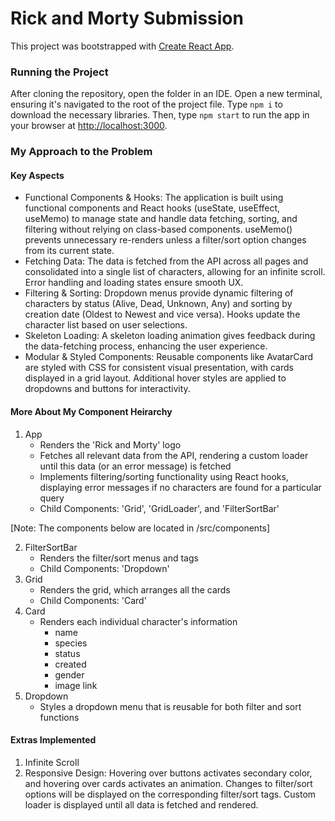 # Rick and Morty Submission

This project was bootstrapped with [Create React App](https://github.com/facebook/create-react-app).

### Running the Project

After cloning the repository, open the folder in an IDE. Open a new terminal, ensuring it's navigated to the root of the project file. Type `npm i` to download the necessary libraries. Then, type `npm start` to run the app in your browser at [http://localhost:3000](http://localhost:3000).

### My Approach to the Problem

#### Key Aspects
- Functional Components & Hooks: The application is built using functional components and React hooks (useState, useEffect, useMemo) to manage state and handle data fetching, sorting, and filtering without relying on class-based components. useMemo() prevents unnecessary re-renders unless a filter/sort option changes from its current state. 
- Fetching Data: The data is fetched from the API across all pages and consolidated into a single list of characters, allowing for an infinite scroll. Error handling and loading states ensure smooth UX.
- Filtering & Sorting: Dropdown menus provide dynamic filtering of characters by status (Alive, Dead, Unknown, Any) and sorting by creation date (Oldest to Newest and vice versa). Hooks update the character list based on user selections.
- Skeleton Loading: A skeleton loading animation gives feedback during the data-fetching process, enhancing the user experience.
- Modular & Styled Components: Reusable components like AvatarCard are styled with CSS for consistent visual presentation, with cards displayed in a grid layout. Additional hover styles are applied to dropdowns and buttons for interactivity.

#### More About My Component Heirarchy 
1. App
    - Renders the 'Rick and Morty' logo
    - Fetches all relevant data from the API, rendering a custom loader until this data (or an error message) is fetched
    - Implements filtering/sorting functionality using React hooks, displaying error messages if no characters are found for a particular query
    - Child Components: 'Grid', 'GridLoader', and 'FilterSortBar'

[Note: The components below are located in /src/components]

2. FilterSortBar
    - Renders the filter/sort menus and tags
    - Child Components: 'Dropdown'
3. Grid
    - Renders the grid, which arranges all the cards
    - Child Components: 'Card' 
4. Card
    - Renders each individual character's information 
        - name
        - species
        - status
        - created
        - gender
        - image link
5. Dropdown 
    - Styles a dropdown menu that is reusable for both filter and sort functions

#### Extras Implemented
1. Infinite Scroll
2. Responsive Design: Hovering over buttons activates secondary color, and hovering over cards activates an animation. Changes to filter/sort options will be displayed on the corresponding filter/sort tags. Custom loader is displayed until all data is fetched and rendered.
